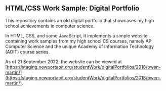 
## HTML/CSS Work Sample: Digital Portfolio



This repository contains an old digital portfolio that showcases my high school
achievements in computer science.

In HTML, CSS, and some JavaScript, it implements a simple website containing
work samples from my high school CS courses, namely AP Computer Science and
the unique Academy of Information Technology (AOIT) course series.

As of 21 September 2022, the website can be viewed at
[https://staging.newportaoit.org/studentWork/digitalPortfolios/2018/owen-martin/](https://staging.newportaoit.org/studentWork/digitalPortfolios/2018/owen-martin/).
